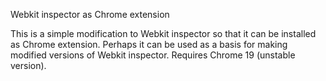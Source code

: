 Webkit inspector as Chrome extension

This is a simple modification to Webkit inspector so that it can be
installed as Chrome extension. Perhaps it can be used as a basis for
making modified versions of Webkit inspector. Requires Chrome 19
(unstable version).
